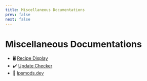 ```yaml
---
title: Miscellaneous Documentations
prev: false
next: false
---
```


# Miscellaneous Documentations

- :desktop_computer: [Recipe Display](/recipe-display/)
- :heavy_check_mark: [Update Checker](/update-checker/)
- :toolbox: [lpsmods.dev](/lpsmods/)
